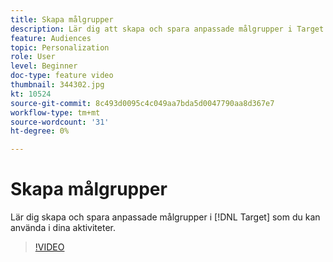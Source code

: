 ```yaml
---
title: Skapa målgrupper
description: Lär dig att skapa och spara anpassade målgrupper i Target som du kan använda i dina aktiviteter.
feature: Audiences
topic: Personalization
role: User
level: Beginner
doc-type: feature video
thumbnail: 344302.jpg
kt: 10524
source-git-commit: 8c493d0095c4c049aa7bda5d0047790aa8d367e7
workflow-type: tm+mt
source-wordcount: '31'
ht-degree: 0%

---
```



# Skapa målgrupper

Lär dig skapa och spara anpassade målgrupper i [!DNL Target] som du kan använda i dina aktiviteter.

>[!VIDEO](https://video.tv.adobe.com/v/344302/?quality=12&learn=on)
